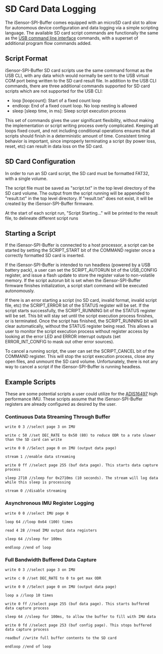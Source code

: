 # SD Card Data Logging

The iSensor-SPI-Buffer comes equipped with an microSD card slot to allow for autonomous device configuration and data logging via a simple scripting language. The available SD card script commands are functionally the same as the [USB command line interface](https://github.com/ajn96/iSensor-SPI-Buffer/blob/master/USB_CLI.md) commands, with a superset of additional program flow commands added.

## Script Format

iSensor-SPI-Buffer SD card scripts use the same command format as the USB CLI, with any data which would normally be sent to the USB virtual COM port being written to the SD card result file. In addition to the USB CLI commands, there are three additional commands supported for SD card scripts which are not supported for the USB CLI:

* loop [loopcount]: Start of a fixed count loop
* endloop: End of a fixed count loop. No loop nesting is allowed
* sleep [sleep time, in ms]: Sleep script execution process

This set of commands gives the user significant flexibility, without making the implementation or script writing process overly complicated. Keeping all loops fixed count, and not including conditional operations ensures that all scripts should finish in a deterministic amount of time. Consistent timing behavior is important, since improperly terminating a script (by power loss, reset, etc) can result in data loss on the SD card.

## SD Card Configuration

In order to run an SD card script, the SD card must be formatted FAT32, with a single volume. 

The script file must be saved as "script.txt" in the top level directory of the SD card volume. The output from the script running will be appended to "result.txt" in the top level directory. If "result.txt" does not exist, it will be created by the iSensor-SPI-Buffer firmware.

At the start of each script run, "Script Starting..." will be printed to the result file, to delineate different script runs

## Starting a Script

If the iSensor-SPI-Buffer is connected to a host processor, a script can be started by setting the SCRIPT_START bit of the COMMAND register once a correctly formatted SD card is inserted.

If the iSensor-SPI-Buffer is intended to run headless (powered by a USB battery pack), a user can set the SCRIPT_AUTORUN bit of the USB_CONFIG register, and issue a flash update to store the register value to non-volatile memory. If the script autorun bit is set when the iSensor-SPI-Buffer firmware finishes initialization, a script start command will be executed autonomously.

If there is an error starting a script (no SD card, invalid format, invalid script file, etc) the SCRIPT_ERROR bit of the STATUS register will be set. If the script starts successfully, the SCRIPT_RUNNING bit of the STATUS register will be set. This bit will stay set until the script execution process finishes, or is terminated. Once the script has finished, the SCRIPT_RUNNING bit will clear automatically, without the STATUS register being read. This allows a user to monitor the script execution process without register access by looking at the error LED and ERROR interrupt outputs (set ERROR_INT_CONFIG to mask out other error sources).

To cancel a running script, the user can set the SCRIPT_CANCEL bit of the COMMAND register. This will stop the script execution process, close any open files, and unmount the SD card volume. Unfortunately, there is not any way to cancel a script if the iSensor-SPI-Buffer is running headless.

## Example Scripts

These are some potential scripts a user could utilize for the [ADIS16497](https://www.analog.com/en/products/adis16497.html) high performance IMU. These scripts assume that the iSensor-SPI-Buffer registers are already configured as desired by the user.

### Continuous Data Streaming Through Buffer

`write 0 3 //select page 3 on IMU`

`write c 50 //set DEC_RATE to 0x50 (80) to reduce ODR to a rate slower than the SD card can write`

`write 0 0 //Select page 0 on IMU (output data page)`

`stream 1 //enable data streaming`

`write 0 ff //select page 255 (buf data page). This starts data capture process`

`sleep 2710 //sleep for 0x2710ms (10 seconds). The stream will log data while this sleep is processing`

`stream 0 //disable streaming`

### Asynchronous IMU Register Logging

`write 0 0 //select IMU page 0`

`loop 64 //loop 0x64 (100) times`

`read 4 28 //read IMU output data registers`

`sleep 64 //sleep for 100ms`

`endloop //end of loop`

### Full Bandwidth Buffered Data Capture

`write 0 3 //select page 3 on IMU`

`write c 0 //set DEC_RATE to 0 to get max ODR`

`write 0 0 //Select page 0 on IMU (output data page)`

`loop a //loop 10 times`

`write 0 ff //select page 255 (buf data page). This starts buffered data capture process`

`sleep 64 //sleep for 100ms, to allow the buffer to fill with IMU data`

`write 0 fd //select page 253 (buf config page). This stops buffered data capture process`

`readbuf //write full buffer contents to the SD card`

`endloop //end of loop`



